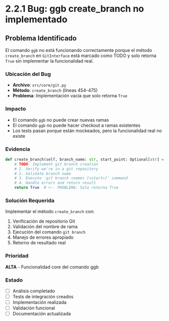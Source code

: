 # 2.2.1 Bug: ggb create_branch no implementado

## Problema Identificado

El comando `ggb` no está funcionando correctamente porque el método `create_branch` en `GitInterface` está marcado como TODO y solo retorna `True` sin implementar la funcionalidad real.

### Ubicación del Bug
- **Archivo**: `src/core/git.py`
- **Método**: `create_branch` (líneas 454-475)
- **Problema**: Implementación vacía que solo retorna `True`

### Impacto
- El comando `ggb` no puede crear nuevas ramas
- El comando `ggb` no puede hacer checkout a ramas existentes
- Los tests pasan porque están mockeados, pero la funcionalidad real no existe

### Evidencia
```python
def create_branch(self, branch_name: str, start_point: Optional[str] = None) -> bool:
    # TODO: Implement git branch creation
    # 1. Verify we're in a git repository
    # 2. Validate branch name
    # 3. Execute 'git branch <name> [<start>]' command
    # 4. Handle errors and return result
    return True  # <-- PROBLEMA: Solo retorna True
```

### Solución Requerida
Implementar el método `create_branch` con:
1. Verificación de repositorio Git
2. Validación del nombre de rama
3. Ejecución del comando `git branch`
4. Manejo de errores apropiado
5. Retorno de resultado real

### Prioridad
**ALTA** - Funcionalidad core del comando ggb

### Estado
- [ ] Análisis completado
- [ ] Tests de integración creados
- [ ] Implementación realizada
- [ ] Validación funcional
- [ ] Documentación actualizada
